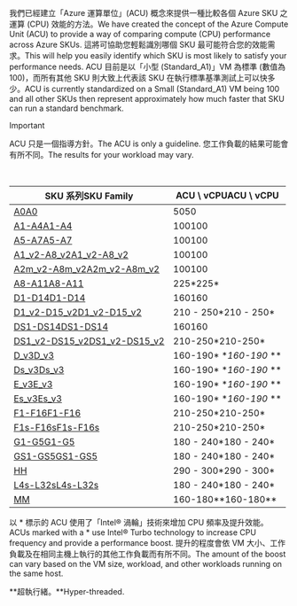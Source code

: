 



<span data-ttu-id="c00cd-101">我們已經建立「Azure 運算單位」(ACU) 概念來提供一種比較各個 Azure SKU 之運算 (CPU) 效能的方法。</span><span class="sxs-lookup"><span data-stu-id="c00cd-101">We have created the concept of the Azure Compute Unit (ACU) to provide a way of comparing compute (CPU) performance across Azure SKUs.</span></span> <span data-ttu-id="c00cd-102">這將可協助您輕鬆識別哪個 SKU 最可能符合您的效能需求。</span><span class="sxs-lookup"><span data-stu-id="c00cd-102">This will help you easily identify which SKU is most likely to satisfy your performance needs.</span></span>  <span data-ttu-id="c00cd-103">ACU 目前是以「小型 (Standard_A1)」VM 為標準 (數值為 100)，而所有其他 SKU 則大致上代表該 SKU 在執行標準基準測試上可以快多少。</span><span class="sxs-lookup"><span data-stu-id="c00cd-103">ACU is currently standardized on a Small (Standard_A1) VM being 100 and all other SKUs then represent approximately how much faster that SKU can run a standard benchmark.</span></span> 

> [!IMPORTANT]
> <span data-ttu-id="c00cd-104">ACU 只是一個指導方針。</span><span class="sxs-lookup"><span data-stu-id="c00cd-104">The ACU is only a guideline.</span></span>  <span data-ttu-id="c00cd-105">您工作負載的結果可能會有所不同。</span><span class="sxs-lookup"><span data-stu-id="c00cd-105">The results for your workload may vary.</span></span> 
> 
> 

<br>

| <span data-ttu-id="c00cd-106">SKU 系列</span><span class="sxs-lookup"><span data-stu-id="c00cd-106">SKU Family</span></span> | <span data-ttu-id="c00cd-107">ACU \ vCPU</span><span class="sxs-lookup"><span data-stu-id="c00cd-107">ACU \ vCPU</span></span> |
| --- | --- |
| [<span data-ttu-id="c00cd-108">A0</span><span class="sxs-lookup"><span data-stu-id="c00cd-108">A0</span></span>](../articles/virtual-machines/windows/sizes-general.md) |<span data-ttu-id="c00cd-109">50</span><span class="sxs-lookup"><span data-stu-id="c00cd-109">50</span></span> |
| [<span data-ttu-id="c00cd-110">A1-A4</span><span class="sxs-lookup"><span data-stu-id="c00cd-110">A1-A4</span></span>](../articles/virtual-machines/windows/sizes-general.md) |<span data-ttu-id="c00cd-111">100</span><span class="sxs-lookup"><span data-stu-id="c00cd-111">100</span></span> |
| [<span data-ttu-id="c00cd-112">A5-A7</span><span class="sxs-lookup"><span data-stu-id="c00cd-112">A5-A7</span></span>](../articles/virtual-machines/windows/sizes-general.md) |<span data-ttu-id="c00cd-113">100</span><span class="sxs-lookup"><span data-stu-id="c00cd-113">100</span></span> |
| [<span data-ttu-id="c00cd-114">A1_v2-A8_v2</span><span class="sxs-lookup"><span data-stu-id="c00cd-114">A1_v2-A8_v2</span></span>](../articles/virtual-machines/windows/sizes-general.md) |<span data-ttu-id="c00cd-115">100</span><span class="sxs-lookup"><span data-stu-id="c00cd-115">100</span></span> |
| [<span data-ttu-id="c00cd-116">A2m_v2-A8m_v2</span><span class="sxs-lookup"><span data-stu-id="c00cd-116">A2m_v2-A8m_v2</span></span>](../articles/virtual-machines/windows/sizes-general.md) |<span data-ttu-id="c00cd-117">100</span><span class="sxs-lookup"><span data-stu-id="c00cd-117">100</span></span> |
| [<span data-ttu-id="c00cd-118">A8-A11</span><span class="sxs-lookup"><span data-stu-id="c00cd-118">A8-A11</span></span>](../articles/virtual-machines/windows/sizes-hpc.md) |<span data-ttu-id="c00cd-119">225*</span><span class="sxs-lookup"><span data-stu-id="c00cd-119">225*</span></span> |
| [<span data-ttu-id="c00cd-120">D1-D14</span><span class="sxs-lookup"><span data-stu-id="c00cd-120">D1-D14</span></span>](../articles/virtual-machines/windows/sizes-general.md) |<span data-ttu-id="c00cd-121">160</span><span class="sxs-lookup"><span data-stu-id="c00cd-121">160</span></span> |
| [<span data-ttu-id="c00cd-122">D1_v2-D15_v2</span><span class="sxs-lookup"><span data-stu-id="c00cd-122">D1_v2-D15_v2</span></span>](../articles/virtual-machines/windows/sizes-general.md) |<span data-ttu-id="c00cd-123">210 - 250*</span><span class="sxs-lookup"><span data-stu-id="c00cd-123">210 - 250*</span></span> |
| [<span data-ttu-id="c00cd-124">DS1-DS14</span><span class="sxs-lookup"><span data-stu-id="c00cd-124">DS1-DS14</span></span>](../articles/virtual-machines/virtual-machines-windows-sizes-memory.md) |<span data-ttu-id="c00cd-125">160</span><span class="sxs-lookup"><span data-stu-id="c00cd-125">160</span></span> |
| [<span data-ttu-id="c00cd-126">DS1_v2-DS15_v2</span><span class="sxs-lookup"><span data-stu-id="c00cd-126">DS1_v2-DS15_v2</span></span>](../articles/virtual-machines/virtual-machines-windows-sizes-memory.md) |<span data-ttu-id="c00cd-127">210-250*</span><span class="sxs-lookup"><span data-stu-id="c00cd-127">210-250*</span></span> |
| [<span data-ttu-id="c00cd-128">D_v3</span><span class="sxs-lookup"><span data-stu-id="c00cd-128">D_v3</span></span>](../articles/virtual-machines/virtual-machines-windows-sizes-general.md) |<span data-ttu-id="c00cd-129">160-190* **</span><span class="sxs-lookup"><span data-stu-id="c00cd-129">160-190* **</span></span> |
| [<span data-ttu-id="c00cd-130">Ds_v3</span><span class="sxs-lookup"><span data-stu-id="c00cd-130">Ds_v3</span></span>](../articles/virtual-machines/virtual-machines-windows-sizes-general.md) |<span data-ttu-id="c00cd-131">160-190* **</span><span class="sxs-lookup"><span data-stu-id="c00cd-131">160-190* **</span></span> |
| [<span data-ttu-id="c00cd-132">E_v3</span><span class="sxs-lookup"><span data-stu-id="c00cd-132">E_v3</span></span>](../articles/virtual-machines/virtual-machines-windows-sizes-memory.md) |<span data-ttu-id="c00cd-133">160-190* **</span><span class="sxs-lookup"><span data-stu-id="c00cd-133">160-190* **</span></span> |
| [<span data-ttu-id="c00cd-134">Es_v3</span><span class="sxs-lookup"><span data-stu-id="c00cd-134">Es_v3</span></span>](../articles/virtual-machines/virtual-machines-windows-sizes-memory.md) |<span data-ttu-id="c00cd-135">160-190* **</span><span class="sxs-lookup"><span data-stu-id="c00cd-135">160-190* **</span></span> |
| [<span data-ttu-id="c00cd-136">F1-F16</span><span class="sxs-lookup"><span data-stu-id="c00cd-136">F1-F16</span></span>](../articles/virtual-machines/windows/sizes-compute.md) |<span data-ttu-id="c00cd-137">210-250*</span><span class="sxs-lookup"><span data-stu-id="c00cd-137">210-250*</span></span> |
| [<span data-ttu-id="c00cd-138">F1s-F16s</span><span class="sxs-lookup"><span data-stu-id="c00cd-138">F1s-F16s</span></span>](../articles/virtual-machines/windows/sizes-compute.md) |<span data-ttu-id="c00cd-139">210-250*</span><span class="sxs-lookup"><span data-stu-id="c00cd-139">210-250*</span></span> |
| [<span data-ttu-id="c00cd-140">G1-G5</span><span class="sxs-lookup"><span data-stu-id="c00cd-140">G1-G5</span></span>](../articles/virtual-machines/virtual-machines-windows-sizes-memory.md) |<span data-ttu-id="c00cd-141">180 - 240*</span><span class="sxs-lookup"><span data-stu-id="c00cd-141">180 - 240*</span></span> |
| [<span data-ttu-id="c00cd-142">GS1-GS5</span><span class="sxs-lookup"><span data-stu-id="c00cd-142">GS1-GS5</span></span>](../articles/virtual-machines/virtual-machines-windows-sizes-memory.md) |<span data-ttu-id="c00cd-143">180 - 240*</span><span class="sxs-lookup"><span data-stu-id="c00cd-143">180 - 240*</span></span> |
| [<span data-ttu-id="c00cd-144">H</span><span class="sxs-lookup"><span data-stu-id="c00cd-144">H</span></span>](../articles/virtual-machines/windows/sizes-hpc.md) |<span data-ttu-id="c00cd-145">290 - 300*</span><span class="sxs-lookup"><span data-stu-id="c00cd-145">290 - 300*</span></span> |
| [<span data-ttu-id="c00cd-146">L4s-L32s</span><span class="sxs-lookup"><span data-stu-id="c00cd-146">L4s-L32s</span></span>](../articles/virtual-machines/windows/sizes-storage.md) |<span data-ttu-id="c00cd-147">180 - 240*</span><span class="sxs-lookup"><span data-stu-id="c00cd-147">180 - 240*</span></span> |
| [<span data-ttu-id="c00cd-148">M</span><span class="sxs-lookup"><span data-stu-id="c00cd-148">M</span></span>](../articles/virtual-machines/virtual-machines-windows-sizes-memory.md) | <span data-ttu-id="c00cd-149">160-180**</span><span class="sxs-lookup"><span data-stu-id="c00cd-149">160-180**</span></span> |

<span data-ttu-id="c00cd-150">以 * 標示的 ACU 使用了「Intel® 渦輪」技術來增加 CPU 頻率及提升效能。</span><span class="sxs-lookup"><span data-stu-id="c00cd-150">ACUs marked with a * use Intel® Turbo technology to increase CPU frequency and provide a performance boost.</span></span>  <span data-ttu-id="c00cd-151">提升的程度會依 VM 大小、工作負載及在相同主機上執行的其他工作負載而有所不同。</span><span class="sxs-lookup"><span data-stu-id="c00cd-151">The amount of the boost can vary based on the VM size, workload, and other workloads running on the same host.</span></span>

<span data-ttu-id="c00cd-152">**超執行緒。</span><span class="sxs-lookup"><span data-stu-id="c00cd-152">**Hyper-threaded.</span></span> 

